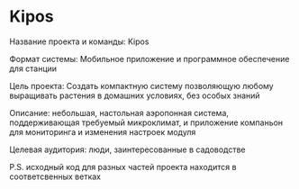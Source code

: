 # Kipos
Название проекта и команды: Kipos

Формат системы: Мобильное приложение и программное обеспечение для станции

Цель проекта: Создать компактную систему позволяющую любому выращивать растения в домашних условиях, без особых знаний

Описание: небольшая, настольная аэропонная система, поддерживающая требуемый микроклимат, и приложение компаньон для мониторинга и изменения настроек модуля

Целевая аудитория: люди, заинтересованные в садоводстве

P.S. исходный код для разных частей проекта находится в соответсвенных ветках
